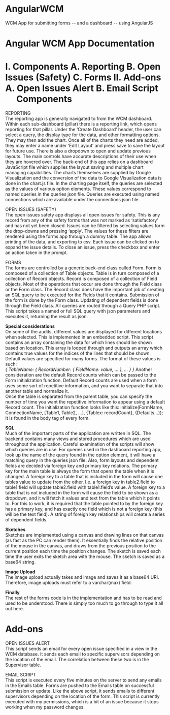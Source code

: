 # AngularWCM
WCM App for submitting forms -- and a dashboard -- using AngularJS

Angular WCM App Documentation
=============================================
I.	Components
A.	Reporting
B.	Open Issues (Safety)
C.	Forms
II.	Add-ons
A.	Open Issues Alert
B.	Email Script
 
Components
=================
REPORTING<br>
The reporting app is generally navigated to from the WCM dashboard. Within each sub-dashboard (pillar) there is a reporting link, which opens reporting for that pillar. Under the ‘Create Dashboard’ header, the user can select a query, the display type for the data, and other formatting options. They may then add the chart.
Once all of the charts they need are added, they may enter a name under ‘Edit Layout’ and press save to save the layout for future use. There is also a dropdown to open and update previous layouts.
The main controls have accurate descriptions of their use when they are hovered over.
The back-end of this app relies on a dashboard JavaScript file which supplies the layout saving and multiple chart managing capabilities. The charts themselves are supplied by Google Visualization and the conversion of the data to Google Visualization data is done in the chart.js file.
In the charting page itself, the queries are selected as the values of various option elements. These values correspond to named queries in the queries json file. Queries are executed using named connections which are available under the connections json file.

OPEN ISSUES (SAFETY)<br>
The open issues safety app displays all open issues for safety. This is any record from any of the safety forms that was not marked as ‘satisfactory’ and has not yet been closed.
Issues can be filtered by selecting values form the drop-downs and pressing ‘apply’. The values for these filters are rendered using the forms app through a dummy table.
The app allows printing of the data, and exporting to csv.
Each issue can be clicked on to expand the issue details.
To close an issue, press the checkbox and enter an action taken in the prompt.

FORMS<br>
The forms are controlled by a generic back-end class called Form. Form is composed of a collection of Table objects. Table is in turn composed of a collection of Record objects. Record is composed of a collection of Field objects.
Most of the operations that occur are done through the Field class or the Form class. The Record class does have the important job of creating an SQL query to be executed for the Fields that it contains.
Submission of the form is done by the Form class. Updating of dependent fields is done through the Field class. All queries are routed through a Query PHP script. This script takes a named or full SQL query with json parameters and executes it, returning the result as json.

**Special considerations**<br>
On some of the audits, different values are displayed for different locations when selected. This is implemented in an embedded script. This script contains an array containing the data for which lines should be shown based on location. This array is looped through and outputs an array which contains true values for the indices of the lines that should be shown. 
Default values are specified for many forms. The format of these values is such:<br>
*{
TableName:
 	{
 		RecordNumber: {
			FieldName: value,
 			…
 		},
 	…
 	}
}*
Another consideration are the default Record counts which can be passed to the Form initialization function. Default Record counts are used when a form uses some sort of repetitive information, and you want to separate that into another table and normalize it.<br>
Once the table is separated from the parent table, you can specify the number of time you want the repetitive information to appear using a default Record count.
The initialization function looks like this:
initialize(FormName, ConnectionName, [Table1, Table2, …], {Tablex: recordCount}, {Defaults…});
It is found in the body tag of every form.

**SQL**<br>
Much of the important parts of the application are written in SQL. The backend contains many views and stored procedures which are used throughout the application. Careful examination of the scripts will show which queries are in use. For queries used in the dashboard reporting app, look up the name of the query found in the option element, it will have a matching query in the queries json file.
Also, form layouts and dependent fields are decided via foreign key and primary key relations. The primary key for the main table is always the form that opens the table when it is changed.
A foreign key to a table that is included in the form will cause one tables value to update from the other. I.e. a foreign key in table2.field to table1.field will update table2.field with table1.field’s value.
A foreign key to a table that is not included in the form will cause the field to be shown as a dropdown, and it will fetch it values and text from the table which it points to. For this to work, it is required that the table pointed to by the foreign key has a primary key, and has exactly one field which is not a foreign key (this will be the text field).
A string of foreign key relationships will create a series of dependent fields.

**Sketches**<br>
Sketches are implemented using a canvas and drawing lines on that canvas (as fast as the PC can render them). It essentially finds the relative position of the mouse in the canvas, and draws from the previous position to the current position each time the position changes. The sketch is saved each time the user exits the sketch area with the mouse. The sketch is saved as a base64 string.

**Image Upload**<br>
The image upload actually takes and image and saves it as a base64 URI. Therefore, image uploads must refer to a varchar(max) field.

**Finally**<br>
The rest of the forms code is in the implementation and has to be read and used to be understood. There is simply too much to go through to type it all out here.

Add-ons
====================
OPEN ISSUES ALERT<br>
This script sends an email for every open issue specified in a view in the WCM database. It sends each email to specific supervisors depending on the location of the email. The correlation between these two is in the Supervisor table.

EMAIL SCRIPT<br>
This script is executed every five minutes on the server to send any emails in the Emails table. Forms are pushed to the Emails table on successful submission or update. Like the above script, it sends emails to different supervisors depending on the location of the form.
This script is currently executed with my permissions, which is a bit of an issue because it stops working when my password changes.

